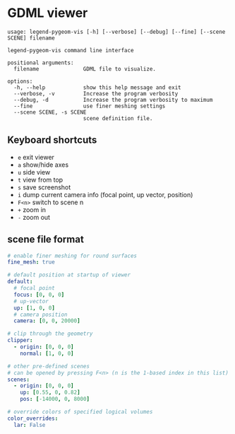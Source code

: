 # GDML viewer

```
usage: legend-pygeom-vis [-h] [--verbose] [--debug] [--fine] [--scene SCENE] filename

legend-pygeom-vis command line interface

positional arguments:
  filename              GDML file to visualize.

options:
  -h, --help            show this help message and exit
  --verbose, -v         Increase the program verbosity
  --debug, -d           Increase the program verbosity to maximum
  --fine                use finer meshing settings
  --scene SCENE, -s SCENE
                        scene definition file.
```

## Keyboard shortcuts

- `e` exit viewer
- `a` show/hide axes
- `u` side view
- `t` view from top
- `s` save screenshot
- `i` dump current camera info (focal point, up vector, position)
- `F<n>` switch to scene n
- `+` zoom in
- `-` zoom out

## scene file format

```yaml
# enable finer meshing for round surfaces
fine_mesh: true

# default position at startup of viewer
default:
  # focal point
  focus: [0, 0, 0]
  # up-vector
  up: [1, 0, 0]
  # camera position
  camera: [0, 0, 20000]

# clip through the geometry
clipper:
  - origin: [0, 0, 0]
    normal: [1, 0, 0]

# other pre-defined scenes
# can be opened by pressing F<n> (n is the 1-based index in this list)
scenes:
  - origin: [0, 0, 0]
    up: [0.55, 0, 0.82]
    pos: [-14000, 0, 8000]

# override colors of specified logical volumes
color_overrides:
  lar: False
```
